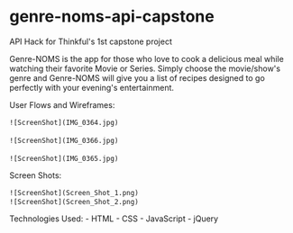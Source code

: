 # genre-noms-api-capstone
API Hack for Thinkful's 1st capstone project

Genre-NOMS is the app for those who love to cook a delicious meal while watching their favorite Movie or Series. Simply choose the movie/show's genre and Genre-NOMS will give you a list of recipes designed to go perfectly with your evening's entertainment.

User Flows and Wireframes:

    ![ScreenShot](IMG_0364.jpg)

    ![ScreenShot](IMG_0366.jpg)

    ![ScreenShot](IMG_0365.jpg)

Screen Shots:

    ![ScreenShot](Screen_Shot_1.png)
    ![ScreenShot](Screen_Shot_2.png)

Technologies Used:
    - HTML
    - CSS
    - JavaScript
    - jQuery
